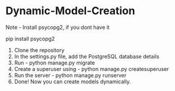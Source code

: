 # Dynamic-Model-Creation

Note - Install psycopg2, if you dont have it

pip install psycopg2

1. Clone the repository
2. In the settings.py file, add the PostgreSQL database details
3. Run - python manage.py migrate
4. Create a superuser using - python manage.py createsuperuser
5. Run the server - python manage.py runserver
6. Done! Now you can create models dynamically.
